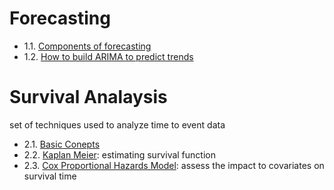 Forecasting
===========
- 1.1. [Components of forecasting](./6.1.1.ForecastingConcepts.md)
- 1.2. [How to build ARIMA to predict trends](./6.1.2.ARIMAModel.md)

Survival Analaysis
===========
set of techniques used to analyze time to event data
- 2.1. [Basic Conepts](./6.2.1.SurvivalAnalysisConcepts.md)
- 2.2. [Kaplan Meier](./6.2.2.KaplanMeierModel.md): estimating survival function
- 2.3. [Cox Proportional Hazards Model](./6.2.3.CoxProportionalHazardsModel.md): assess the impact to covariates on survival time   